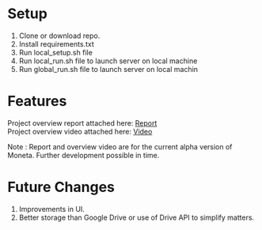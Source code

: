 # Setup
1) Clone or download repo.
2) Install requirements.txt
3) Run local_setup.sh file
4) Run local_run.sh file to launch server on local machine
5) Run global_run.sh file to launch server on local machin

# Features
Project overview report attached here: [Report](https://drive.google.com/file/d/1CEOZderNZRbDdwSe5OXWvE4eRhasUA-q/view?usp=sharing) <br>
Project overview video attached here: [Video](https://drive.google.com/file/d/10t2mg37L8IXXpekZC9hj26EOBb171PMh/view?usp=sharing)

Note : Report and overview video are for the current alpha version of Moneta. Further development possible in time.

# Future Changes
1) Improvements in UI.
2) Better storage than Google Drive or use of Drive API to simplify matters.
